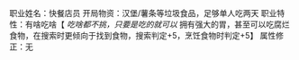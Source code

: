 职业姓名：快餐店员
开局物资：汉堡/薯条等垃圾食品，足够单人吃两天
职业特性：有啥吃啥【 *吃啥都不挑，只要是吃的就可以* 拥有强大的胃，甚至可以吃腐烂食物，在搜索时更倾向于找到食物，搜索判定+5，烹饪食物时判定+5】
属性修正：无